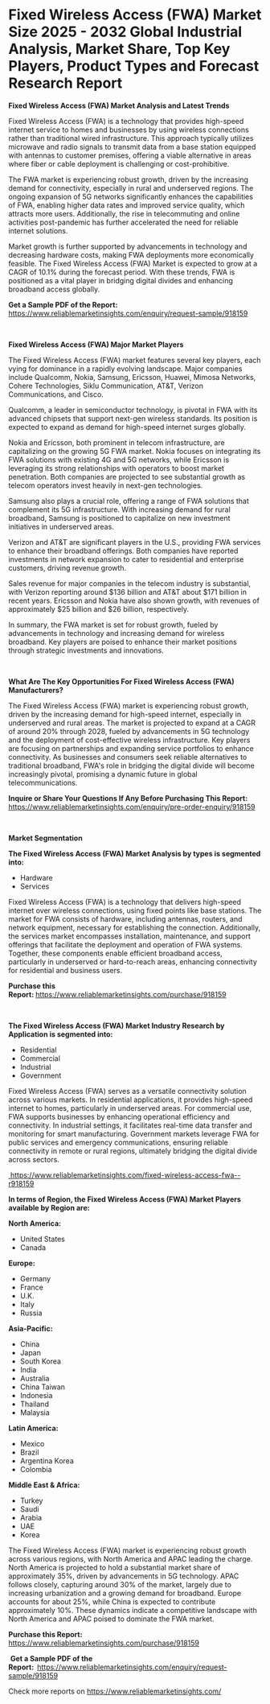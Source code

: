 <p><h1>Fixed Wireless Access (FWA) Market Size 2025 - 2032 Global Industrial Analysis, Market Share, Top Key Players, Product Types and Forecast Research Report</h1></p><p><strong>Fixed Wireless Access (FWA) Market Analysis and Latest Trends</strong></p>
<p><p>Fixed Wireless Access (FWA) is a technology that provides high-speed internet service to homes and businesses by using wireless connections rather than traditional wired infrastructure. This approach typically utilizes microwave and radio signals to transmit data from a base station equipped with antennas to customer premises, offering a viable alternative in areas where fiber or cable deployment is challenging or cost-prohibitive.</p><p>The FWA market is experiencing robust growth, driven by the increasing demand for connectivity, especially in rural and underserved regions. The ongoing expansion of 5G networks significantly enhances the capabilities of FWA, enabling higher data rates and improved service quality, which attracts more users. Additionally, the rise in telecommuting and online activities post-pandemic has further accelerated the need for reliable internet solutions.</p><p>Market growth is further supported by advancements in technology and decreasing hardware costs, making FWA deployments more economically feasible. The Fixed Wireless Access (FWA) Market is expected to grow at a CAGR of 10.1% during the forecast period. With these trends, FWA is positioned as a vital player in bridging digital divides and enhancing broadband access globally.</p></p>
<p><strong>Get a Sample PDF of the Report:&nbsp;</strong> <a href="https://www.reliablemarketinsights.com/enquiry/request-sample/918159?utm_campaign=3038&utm_medium=2&utm_source=Github&utm_content=ia&utm_term=08042025&utm_id=fixed-wireless-access-fwa">https://www.reliablemarketinsights.com/enquiry/request-sample/918159</a></p>
<p>&nbsp;</p>
<p><strong>Fixed Wireless Access (FWA) Major Market Players</strong></p>
<p><p>The Fixed Wireless Access (FWA) market features several key players, each vying for dominance in a rapidly evolving landscape. Major companies include Qualcomm, Nokia, Samsung, Ericsson, Huawei, Mimosa Networks, Cohere Technologies, Siklu Communication, AT&T, Verizon Communications, and Cisco. </p><p>Qualcomm, a leader in semiconductor technology, is pivotal in FWA with its advanced chipsets that support next-gen wireless standards. Its position is expected to expand as demand for high-speed internet surges globally.</p><p>Nokia and Ericsson, both prominent in telecom infrastructure, are capitalizing on the growing 5G FWA market. Nokia focuses on integrating its FWA solutions with existing 4G and 5G networks, while Ericsson is leveraging its strong relationships with operators to boost market penetration. Both companies are projected to see substantial growth as telecom operators invest heavily in next-gen technologies.</p><p>Samsung also plays a crucial role, offering a range of FWA solutions that complement its 5G infrastructure. With increasing demand for rural broadband, Samsung is positioned to capitalize on new investment initiatives in underserved areas.</p><p>Verizon and AT&T are significant players in the U.S., providing FWA services to enhance their broadband offerings. Both companies have reported investments in network expansion to cater to residential and enterprise customers, driving revenue growth.</p><p>Sales revenue for major companies in the telecom industry is substantial, with Verizon reporting around $136 billion and AT&T about $171 billion in recent years. Ericsson and Nokia have also shown growth, with revenues of approximately $25 billion and $26 billion, respectively.</p><p>In summary, the FWA market is set for robust growth, fueled by advancements in technology and increasing demand for wireless broadband. Key players are poised to enhance their market positions through strategic investments and innovations.</p></p>
<p>&nbsp;</p>
<p><strong>What Are The Key Opportunities For Fixed Wireless Access (FWA) Manufacturers?</strong></p>
<p><p>The Fixed Wireless Access (FWA) market is experiencing robust growth, driven by the increasing demand for high-speed internet, especially in underserved and rural areas. The market is projected to expand at a CAGR of around 20% through 2028, fueled by advancements in 5G technology and the deployment of cost-effective wireless infrastructure. Key players are focusing on partnerships and expanding service portfolios to enhance connectivity. As businesses and consumers seek reliable alternatives to traditional broadband, FWA's role in bridging the digital divide will become increasingly pivotal, promising a dynamic future in global telecommunications.</p></p>
<p><strong>Inquire or Share Your Questions If Any Before Purchasing This Report:</strong> <a href="https://www.reliablemarketinsights.com/enquiry/pre-order-enquiry/918159?utm_campaign=3038&utm_medium=2&utm_source=Github&utm_content=ia&utm_term=08042025&utm_id=fixed-wireless-access-fwa">https://www.reliablemarketinsights.com/enquiry/pre-order-enquiry/918159</a></p>
<p>&nbsp;</p>
<p><strong>Market Segmentation</strong></p>
<p><strong>The Fixed Wireless Access (FWA) Market Analysis by types is segmented into:</strong></p>
<p><ul><li>Hardware</li><li>Services</li></ul></p>
<p><p>Fixed Wireless Access (FWA) is a technology that delivers high-speed internet over wireless connections, using fixed points like base stations. The market for FWA consists of hardware, including antennas, routers, and network equipment, necessary for establishing the connection. Additionally, the services market encompasses installation, maintenance, and support offerings that facilitate the deployment and operation of FWA systems. Together, these components enable efficient broadband access, particularly in underserved or hard-to-reach areas, enhancing connectivity for residential and business users.</p></p>
<p><strong>Purchase this Report:&nbsp;</strong><a href="https://www.reliablemarketinsights.com/purchase/918159?utm_campaign=3038&utm_medium=2&utm_source=Github&utm_content=ia&utm_term=08042025&utm_id=fixed-wireless-access-fwa">https://www.reliablemarketinsights.com/purchase/918159</a></p>
<p>&nbsp;</p>
<p><strong>The Fixed Wireless Access (FWA) Market Industry Research by Application is segmented into:</strong></p>
<p><ul><li>Residential</li><li>Commercial</li><li>Industrial</li><li>Government</li></ul></p>
<p><p>Fixed Wireless Access (FWA) serves as a versatile connectivity solution across various markets. In residential applications, it provides high-speed internet to homes, particularly in underserved areas. For commercial use, FWA supports businesses by enhancing operational efficiency and connectivity. In industrial settings, it facilitates real-time data transfer and monitoring for smart manufacturing. Government markets leverage FWA for public services and emergency communications, ensuring reliable connectivity in remote or rural regions, ultimately bridging the digital divide across sectors.</p></p>
<p><a href="https://www.reliablemarketinsights.com/fixed-wireless-access-fwa--r918159?utm_campaign=3038&utm_medium=2&utm_source=Github&utm_content=ia&utm_term=08042025&utm_id=fixed-wireless-access-fwa">&nbsp;https://www.reliablemarketinsights.com/fixed-wireless-access-fwa--r918159</a></p>
<p><strong>In terms of Region, the Fixed Wireless Access (FWA) Market Players available by Region are:</strong></p>
<p>
    <p> <strong> North America: </strong>
        <ul>
            <li>United States</li>
            <li>Canada</li>
        </ul>
        </p> 
    <p> <strong> Europe: </strong>
        <ul>
            <li>Germany</li>
            <li>France</li>
            <li>U.K.</li>
            <li>Italy</li>
            <li>Russia</li>
        </ul>
        </p> 
    <p> <strong> Asia-Pacific: </strong>
        <ul>
            <li>China</li>
            <li>Japan</li>
            <li>South Korea</li>
            <li>India</li>
            <li>Australia</li>
            <li>China Taiwan</li>
            <li>Indonesia</li>
            <li>Thailand</li>
            <li>Malaysia</li>
        </ul>
        </p> 
    <p> <strong> Latin America: </strong>
        <ul>
            <li>Mexico</li>
            <li>Brazil</li>
            <li>Argentina Korea</li>
            <li>Colombia</li>
        </ul>
        </p> 
    <p> <strong> Middle East & Africa: </strong>
        <ul>
            <li>Turkey</li>
            <li>Saudi</li>
            <li>Arabia</li>
            <li>UAE</li>
            <li>Korea</li>
        </ul>
    </p>
    </p>
<p><p>The Fixed Wireless Access (FWA) market is experiencing robust growth across various regions, with North America and APAC leading the charge. North America is projected to hold a substantial market share of approximately 35%, driven by advancements in 5G technology. APAC follows closely, capturing around 30% of the market, largely due to increasing urbanization and a growing demand for broadband. Europe accounts for about 25%, while China is expected to contribute approximately 10%. These dynamics indicate a competitive landscape with North America and APAC poised to dominate the FWA market.</p></p>
<p><strong>Purchase this Report: </strong><a href="https://www.reliablemarketinsights.com/purchase/918159?utm_campaign=3038&utm_medium=2&utm_source=Github&utm_content=ia&utm_term=08042025&utm_id=fixed-wireless-access-fwa">https://www.reliablemarketinsights.com/purchase/918159</a></p>
<p>&nbsp;<strong>Get a Sample PDF of the Report:&nbsp;&nbsp;</strong><a href="https://www.reliablemarketinsights.com/enquiry/request-sample/918159?utm_campaign=3038&utm_medium=2&utm_source=Github&utm_content=ia&utm_term=08042025&utm_id=fixed-wireless-access-fwa">https://www.reliablemarketinsights.com/enquiry/request-sample/918159</a></p>
<p><strong></strong></p>
<p>Check more reports on <a href="https://www.reliablemarketinsights.com/?utm_campaign=3038&utm_medium=2&utm_source=Github&utm_content=ia&utm_term=08042025&utm_id=fixed-wireless-access-fwa">https://www.reliablemarketinsights.com/</a></p>